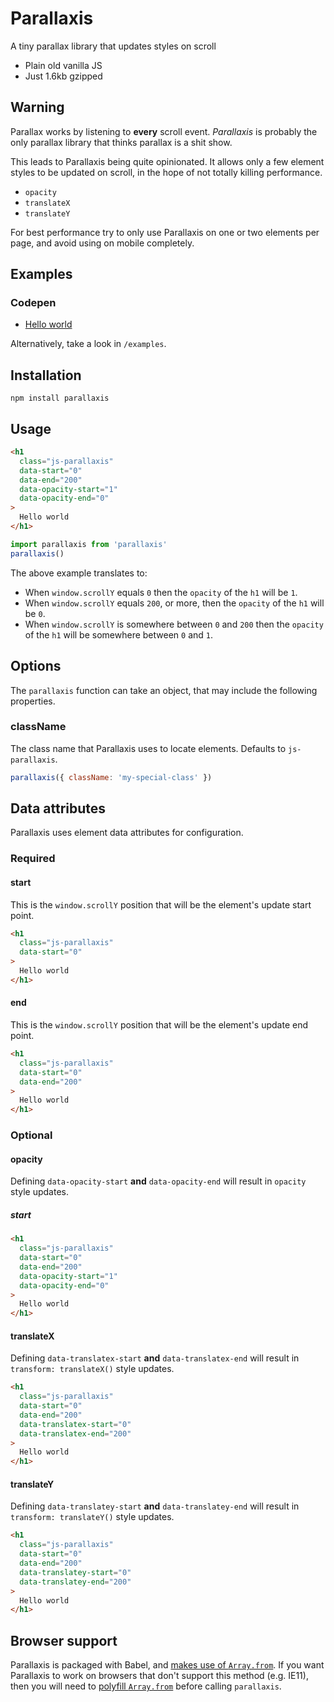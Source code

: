 # Parallaxis

A tiny parallax library that updates styles on scroll

- Plain old vanilla JS
- Just 1.6kb gzipped

## Warning

Parallax works by listening to **every** scroll event.
*Parallaxis* is probably the only parallax library that thinks
parallax is a shit show.

This leads to Parallaxis being quite opinionated. It allows
only a few element styles to be updated on scroll, in the
hope of not totally killing performance.

- `opacity`
- `translateX`
- `translateY`

For best performance try to only use Parallaxis on one or
two elements per page, and avoid using on mobile completely.

## Examples

### Codepen

- [Hello world](http://codepen.io/colinmeinke/pen/woWVLM)

Alternatively, take a look in `/examples`.

## Installation

```
npm install parallaxis
```

## Usage

```html
<h1
  class="js-parallaxis"
  data-start="0"
  data-end="200"
  data-opacity-start="1"
  data-opacity-end="0"
>
  Hello world
</h1>
```

```js
import parallaxis from 'parallaxis'
parallaxis()
```

The above example translates to:

- When `window.scrollY` equals `0` then the `opacity`
  of the `h1` will be `1`.
- When `window.scrollY` equals `200`, or more, then the
  `opacity` of the `h1` will be `0`.
- When `window.scrollY` is somewhere between `0` and
  `200` then the `opacity` of the `h1` will be
  somewhere between `0` and `1`.

## Options

The `parallaxis` function can take an object, that
may include the following properties.

### className

The class name that Parallaxis uses to locate elements.
Defaults to `js-parallaxis`.

```js
parallaxis({ className: 'my-special-class' })
```

## Data attributes

Parallaxis uses element data attributes for configuration.

### Required

#### start

This is the `window.scrollY` position that will be the
element's update start point.

```html
<h1
  class="js-parallaxis"
  data-start="0"
>
  Hello world
</h1>
```

#### end

This is the `window.scrollY` position that will be the
element's update end point.

```html
<h1
  class="js-parallaxis"
  data-start="0"
  data-end="200"
>
  Hello world
</h1>
```

### Optional

#### opacity

Defining `data-opacity-start` **and** `data-opacity-end` will
result in `opacity` style updates.

##### start

```html
<h1
  class="js-parallaxis"
  data-start="0"
  data-end="200"
  data-opacity-start="1"
  data-opacity-end="0"
>
  Hello world
</h1>
```

#### translateX

Defining `data-translatex-start` **and** `data-translatex-end`
will result in `transform: translateX()` style updates.

```html
<h1
  class="js-parallaxis"
  data-start="0"
  data-end="200"
  data-translatex-start="0"
  data-translatex-end="200"
>
  Hello world
</h1>
```

#### translateY

Defining `data-translatey-start` **and** `data-translatey-end`
will result in `transform: translateY()` style updates.

```html
<h1
  class="js-parallaxis"
  data-start="0"
  data-end="200"
  data-translatey-start="0"
  data-translatey-end="200"
>
  Hello world
</h1>
```

## Browser support

Parallaxis is packaged with Babel, and
[makes use of `Array.from`](https://babeljs.io/docs/usage/caveats).
If you want Parallaxis to work on browsers that don't support
this method (e.g. IE11), then you will need to
[polyfill `Array.from`](https://github.com/zloirock/core-js)
before calling `parallaxis`.
